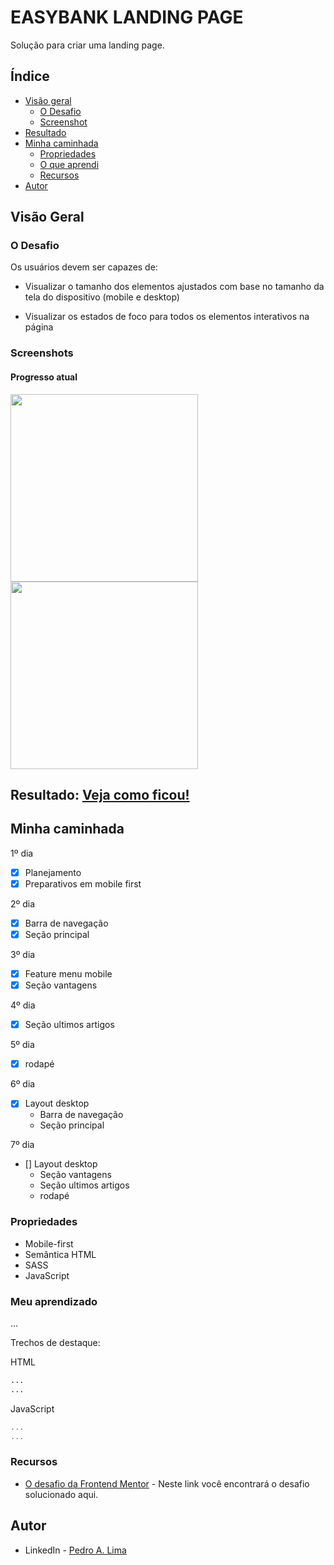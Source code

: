 # EASYBANK LANDING PAGE
Solução para criar uma landing page.

## Índice

- [Visão geral](#visao-geral)
  - [O Desafio](#o-desafio)
  - [Screenshot](#screenshot)
- [Resultado](#resultado)
- [Minha caminhada](#minha-caminhada)
  - [Propriedades](#propriedades)
  - [O que aprendi](#o-que-aprendi)
  - [Recursos](#recursos)
- [Autor](#autor)

## Visão Geral

### O Desafio

Os usuários devem ser capazes de:

- Visualizar o tamanho dos elementos ajustados com base no tamanho da tela do dispositivo (mobile e desktop)

- Visualizar os estados de foco para todos os elementos interativos na página

### Screenshots

<html>
  <h4>Progresso atual</h4>
  <img src="./assets/img/menu.png" width="300px">
  <img src="./assets/img/progresso.png" width="300px">
  <!-- 
  <h4>Layout mobile tema claro</h4>
  <img src="./assets/img/" width="300px">
  
  <h4>Layout desktop tema claro</h4>
  <img src="./assets/img/" width="920px">
  <h1>Testando funcionalidades</h1>
  <img src="./assets/img/" width="920px"> 
  -->
</html>

## Resultado: [Veja como ficou!](https://easybank-landing-page-pedroalima.vercel.app/)

## Minha caminhada

1º dia
- [x] Planejamento
- [x] Preparativos em mobile first

2º dia
- [x] Barra de navegação
- [x] Seção principal

3º dia
- [x] Feature menu mobile
- [x] Seção vantagens

4º dia
- [x] Seção ultimos artigos

5º dia
- [x] rodapé

6º dia
- [X] Layout desktop
  * Barra de navegação
  * Seção principal

7º dia
- [] Layout desktop
  * Seção vantagens
  * Seção ultimos artigos
  * rodapé

### Propriedades

- Mobile-first
- Semântica HTML
- SASS
- JavaScript

### Meu aprendizado
...

Trechos de destaque:

HTML
```html
...
...
```
JavaScript
```javascript
...
...
```

### Recursos

<!-- - [JS - .addEventListener() na MDN](https://developer.mozilla.org/pt-BR/docs/Web/API/EventTarget/addEventListener) - Esse artigo vai te ajudar a entender como utilizar o método de instância. -->

- [O desafio da Frontend Mentor](https://www.frontendmentor.io/challenges/easybank-landing-page-WaUhkoDN) - Neste link você encontrará o desafio solucionado aqui.

## Autor

- LinkedIn - [Pedro A. Lima](https://www.linkedin.com/in/pedrolima626/)
